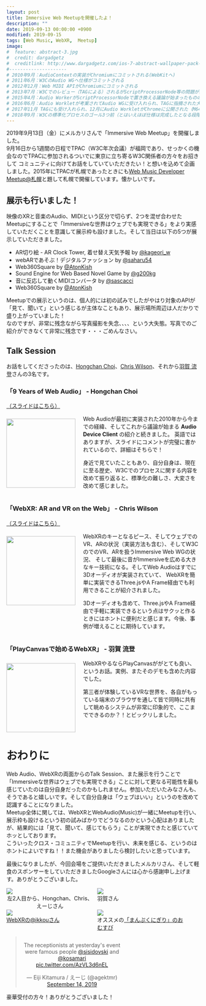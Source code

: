 ```yaml
---
layout: post
title: Immersive Web Meetupを開催したよ！
description: ""
date: 2019-09-13 00:00:00 +0900
modified: 2019-09-15
tags: [Web Music, WebXR,  Meetup]
image:
#  feature: abstract-3.jpg
#  credit: dargadgetz
#  creditlink: http://www.dargadgetz.com/ios-7-abstract-wallpaper-pack-for-iphone-5-and-ipod-touch-retina/
#---------------------
# 2010年9月：AudioContextの実装がChromiumにコミットされる(WebKitへ)
# 2011年6月：W3CのAudio WGへ仕様がコミットされる
# 2012年12月：Web MIDI APIがChromiumにコミットされる
# 2013年7月：W3Cでのレビュー（TAGによる）されるがScriptProcessorNode等の問題が指摘される
# 2015年4月：Audio WorkerがScriptProcessorNodeで置き換える議論が始まったものの動作時の問題でボツとなる
# 2016年6月：Audio Workletが考案されてAudio WGに受け入れられ、TAGに指摘された大きな問題が解決された
# 2017年11月 TAGにも受け入れられ、12月にAudio WorkletがChromeに公開された（M64）
# 2018年9月：W3Cの標準化プロセスのゴール3つ前（とはいえほぼ仕様は完成したとなる段階）のCandidate Recomandationに進む
---
```


<div style="margin-bottom:5px"> </div>

2019年9月13日（金）にメルカリさんで「Immersive Web Meetup」を開催しました。  
9月16日から1週間の日程でTPAC（W3C年次会議）が福岡であり、せっかくの機会なのでTPACに参加されるついでに東京に立ち寄るW3C関係者の方々をお招きして
コミュニティに向けてお話をしていていただきたい！と想いを込めて企画しました。2015年にTPACが札幌であったときにも[Web Music Developer Meetup@札幌](https://dev.classmethod.jp/event/web-music-developer-meetup-sapporo-report/)と題して札幌で開催しています。懐かしいです。  

## 展示も行いました！
映像のXRと音楽のAudio、MIDIという区分で切らず、2つを混ぜ合わせたMeetupにすることで「Immersiveな世界はウェブでも実現できる」をより実感していただくことを意識して展示枠も設けました。そして当日は以下の5つが展示していただきました。

- AR切り絵 - AR Clock Tower, 着せ替え天気予報 by <a href="https://www.twitter.com/kageori_w" target="_blank">@kageori_w</a>
- webARであそぶ！デジタルファッション by <a href="https://www.twitter.com/saharu54" target="_blank">@saharu54</a>
- Web360Square by <a href="https://www.twitter.com/AtonKish" target="_blank">@AtonKish</a>
- Sound Engine for Web Based Novel Game by <a href="https://www.twitter.com/g200kg" target="_blank">@g200kg</a>
- 音に反応して動くMIDIコンバータ by <a href="https://www.twitter.com/sascacci" target="_blank">@sascacci</a>
- Web360Square by <a href="https://www.twitter.com/AtonKish" target="_blank">@AtonKish</a>

Meetupでの展示というのは、個人的には初の試みでしたがやはり対象のAPIが「見て、聞いて」という感じるが主体なこともあり、展示場所周辺は人だかりで盛り上がっていました！  
なのですが、非常に残念ながら写真撮影を失念、、、、という大失態。写真でのご紹介ができなくて非常に残念です・・・ごめんなさい。

## Talk Session
お話をしてくださったのは、[Hongchan Choi](https://twitter.com/hochsays)、[Chris Wilson](https://twitter.com/cwilso)、それから[羽賀 流登](https://twitter.com/Mxcn3)さんの3名です。

###  「9 Years of Web Audio」 - Hongchan Choi
[（スライドはこちら）](https://docs.google.com/presentation/d/1dlZ3ThCDsYqv6QEuDi07tkK0KC3D3IxfNY4uhHa2KPc/)  
<div class="post-image-center" style="display:flex;flex-direction:row;align-items:flex-start; margin-bottom:0">
<div>
<img src="{{ site.url }}/images/2019/09/20190913_01.png" width="180px" style="margin-top:10px"/>
</div>
<div style="margin-left: 20px; width:80%">
Web Audioが最初に実装された2010年から今までの経緯、そしてこれから議論が始まる <b>Audio Device Client</b> の紹介と続きました。  
英語ではありますが、スライドにコメントが完璧に書かれているので、詳細はそちらで！
  
身近で見ていたこともあり、自分自身は、現在に至る歴史、W3Cでのプロセスに関する内容を改めて振り返ると、標準化の難しさ、大変さを改めて感じました。
</div>
</div>


###  「WebXR: AR and VR on the Web」 - Chris Wilson
[（スライドはこちら）](https://docs.google.com/presentation/d/1ukRQLp1H_gl7NMB5UZR8JMtH-qlcy37-lyNeXtGjyhE/)  
<div class="post-image-center" style="display:flex;flex-direction:row;align-items:flex-start; margin-bottom:0">
<div>
<img src="{{ site.url }}/images/2019/09/20190913_02.png" width="180px" style="margin-top:10px" />
</div>
<div style="margin-left: 20px; width:80%">
WebXRのキーとなるピース、そしてウェブでのVR、ARの状況（実装方法も含む）、そしてW3CのでのVR、ARを扱うImmersive Web WGの状況、
そして最後に音がImmersiveを広める大きなキー技術になる。そしてWeb Audioはすでに3Dオーディオが実装されていて、
WebXRを簡単に実装できるThree.jsやA Frame経由でも利用できることが紹介されました。  
  
3Dオーディオも含めて、Three.jsやA Frame経由で手軽に実装できるという点はサクッと作るときにはホントに便利だと感じます。今後、事例が増えることに期待しています。
</div>
</div>

###  「PlayCanvasで始めるWebXR」 - 羽賀 流登
<div class="post-image-center" style="display:flex;flex-direction:row;align-items:flex-start; margin-bottom:0">
<div>
<img src="{{ site.url }}/images/2019/09/20190913_03.png" width="180px" style="margin-top:10px" />
</div>
<div style="margin-left: 20px; width:80%">
WebXRやるならPlayCanvasががとても良い、というお話。実例、またそのデモも含めた内容でした。  
  
第三者が体験しているVRな世界を、各自がもっている端末のブラウザを通して皆で同時に共有して眺めるシステムが非常に印象的で、ここまでできるのか？！とビックリしました。
</div>
</div>

# おわりに
Web Audio、WebXRの両面からのTalk Session、また展示を行うことで「Immersiveな世界はウェブでも実現できる」ことに対して更なる可能性を最も感じていたのは自分自身だったのかもしれません。参加いただいたみなさんも、そうであると嬉しいです。そして自分自身は「ウェブはいい」というのを改めて認識することになりました。  
Meetup全体に関しては、WebXRとWebAudio(Music)が一緒にMeetupを行い、展示枠も設けるという初の試みばかりでどうなるのかという心配はありましたが、結果的には「見て、聞いて、感じてもらう」ことが実現できたと感じていてホッとしております。  
こういったクロス・コミュニティでMeetupを行い、未来を感じる、というのはホントによいですね！！また機会がありましたら検討したいと思っています。
  
  
最後になりましたが、今回会場をご提供いただきましたメルカリさん、そして軽食のスポンサーをしていただきましたGoogleさんには心から感謝申し上げます。ありがとうございました。


<div class="post-image-center" style="display:flex;flex-direction:row;align-items:flex-start;margin-bottom:0">
  <div style="display:flex;flex-direction:column;align-items:flex-start;width:45%;text-align:center">
    <div><img src="{{ site.url }}/images/2019/09/20190913_chris_hongchan.jpg" style="margin-bottom:0px" /></div>
    <div>左2人目から、Hongchan、Chris、えーじさん</div>
  </div>
  <div style="width:45%;margin-left:10px">
    <div><img src="{{ site.url }}/images/2019/09/20190913_haga.jpg" style="margin-bottom:0px" /></div>
    <div>羽賀さん</div>
  </div>
</div>

<div class="post-image-center" style="display:flex;flex-direction:row;align-items:flex-start;margin-bottom:0">
  <div style="display:flex;flex-direction:column;align-items:flex-start;width:45%;text-align:center">
    <div><img src="{{ site.url }}/images/2019/09/20190913_ikkou_manpuku.jpg" style="margin-bottom:0px" /></div>
    <div><a href="https://www.twitter.com/ikkou" target="_blank">WebXRの@ikkouさん</a></div>
  </div>
  <div style="float:none;width:45%;margin-left:10px">
    <div><img src="{{ site.url }}/images/2019/09/20190913_musubi.jpg" style="margin-bottom:0px" /></div>
    <div style="margin:auto">オススメの<a href="http://www.manpukumusubi.com/" target="_blank">「まんぷくにぎり」のおむすび</a></div>
  </div>
</div>

<div class="post-image-center" style="display:flex;flex-direction:row;align-items:flex-start;margin-bottom:0">
  <div style="display:flex;flex-direction:column;align-items:flex-start;width:60%;text-align:center">
  <blockquote class="twitter-tweet"><p lang="en" dir="ltr">The receptionists at yesterday&#39;s event were famous people <a href="https://twitter.com/sisidovski?ref_src=twsrc%5Etfw">@sisidovski</a> and <a href="https://twitter.com/kosamari?ref_src=twsrc%5Etfw">@kosamari</a> <a href="https://t.co/AzVL3d6nEL">pic.twitter.com/AzVL3d6nEL</a></p>&mdash; Eiji Kitamura / えーじ (@agektmr) <a href="https://twitter.com/agektmr/status/1172862027162800128?ref_src=twsrc%5Etfw">September 14, 2019</a></blockquote> <script async src="https://platform.twitter.com/widgets.js" charset="utf-8"></script>
  <div>豪華受付の方々！ありがとうございました！</div>
  </div>
</div>
